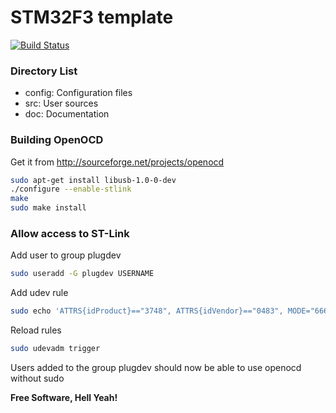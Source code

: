 # STM32F3 template
[![Build Status](https://travis-ci.org/noah95/f3stickSandbox.svg?branch=usb_cdc)](https://travis-ci.org/noah95/f3stickSandbox)

### Directory List

- config: 		Configuration files
- src: 			User sources
- doc: 			Documentation




### Building OpenOCD
Get it from http://sourceforge.net/projects/openocd
```bash
sudo apt-get install libusb-1.0-0-dev
./configure --enable-stlink
make
sudo make install
```

### Allow access to ST-Link
Add user to group plugdev
```bash
sudo useradd -G plugdev USERNAME
```
Add udev rule
```bash
sudo echo 'ATTRS{idProduct}=="3748", ATTRS{idVendor}=="0483", MODE="666", GROUP="plugdev"' > /etc/udev/rules.d/49-stlinkv2.rules
```
Reload rules
```bash
sudo udevadm trigger
```
Users added to the group plugdev should now be able to use openocd without sudo




**Free Software, Hell Yeah!**
